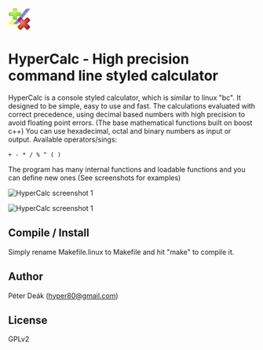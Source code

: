 ![HyperCalc Logo](https://raw.githubusercontent.com/hyper-prog/hypercalc/master/hypercalc_small.png)


HyperCalc - High precision command line styled calculator
=========================================================

HyperCalc is a console styled calculator, which is similar to linux "bc".
It designed to be simple, easy to use and fast. The calculations evaluated with correct precedence, 
using decimal based numbers with high precision to avoid floating point errors.
(The base mathematical functions built on boost c++)
You can use hexadecimal, octal and binary numbers as input or output.
Available operators/sings:

	+ - * / % ^ ( )

The program has many internal functions and loadable functions and you can define new ones (See screenshots for examples)<br/>

![HyperCalc screenshot 1](https://raw.githubusercontent.com/hyper-prog/unisync/master/images/hypercalc_examples.png)

![HyperCalc screenshot 1](https://raw.githubusercontent.com/hyper-prog/unisync/master/images/hypercalc_scrn1.png)

Compile / Install
-----------------

 Simply rename Makefile.linux to Makefile and hit "make" to compile it.

Author
------
 Péter Deák (hyper80@gmail.com)

License
-------
 GPLv2